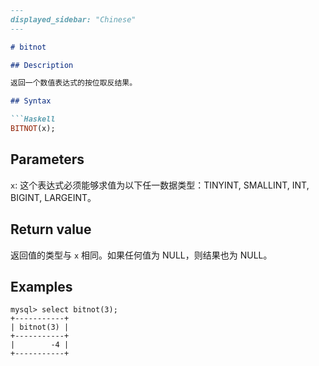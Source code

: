 ```markdown
---
displayed_sidebar: "Chinese"
---

# bitnot

## Description

返回一个数值表达式的按位取反结果。

## Syntax

```Haskell
BITNOT(x);
```

## Parameters

`x`: 这个表达式必须能够求值为以下任一数据类型：TINYINT, SMALLINT, INT, BIGINT, LARGEINT。

## Return value

返回值的类型与 `x` 相同。如果任何值为 NULL，则结果也为 NULL。

## Examples

```Plain Text
mysql> select bitnot(3);
+-----------+
| bitnot(3) |
+-----------+
|        -4 |
+-----------+
```